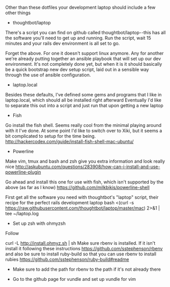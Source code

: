 Other than these dotfiles your development laptop should include a few other things

- thoughtbot/laptop

There's a script you can find on github called thoughtbot/laptop--this has all the software you'll need to get up and running. Run the script, wait 15 minutes and your rails dev environment is all set to go.

Forget the above. For one it doesn't support linux anymore. Any for another we're already putting together an ansible playbook that will set up our dev environment. It's not completely done yet, but when it is it should basically be a quick bootstrap new dev setup script, laid out in a sensible way through the use of ansible configuration.

- laptop.local

Besides these defaults, I've defined some gems and programs that I like in laptop.local, which should all be installed right afterward
Eventually I'd like to separate this out into a script and just run that upon getting a new laptop


- Fish

Go install the fish shell. Seems really cool from the minimal playing around with it I've done. At some point I'd like to switch over to Xiki, but it seems a bit complicated to setup for the time being.
http://hackercodex.com/guide/install-fish-shell-mac-ubuntu/

- Powerline

Make vim, tmux and bash and zsh give you extra information and look really nice
http://askubuntu.com/questions/283908/how-can-i-install-and-use-powerline-plugin

Go ahead and install this one for use with fish, which isn't supported by the above (as far as I know)
https://github.com/milkbikis/powerline-shell

First get all the software you need with thoughtbot's "laptop" script, their recipe for the perfect rails development laptop
bash <(curl -s https://raw.githubusercontent.com/thoughtbot/laptop/master/mac) 2>&1 | tee ~/laptop.log
- Set up zsh with ohmyzsh

Follow

curl -L http://install.ohmyz.sh | sh
Make sure rbenv is installed. If it isn't install it following these instructions
https://github.com/sstephenson/rbenv
and also be sure to install ruby-build so that you can use rbenv to install rubies
https://github.com/sstephenson/ruby-build#readme

- Make sure to add the path for rbenv to the path if it's not already there

- Go to the github page for vundle and set up vundle for vim

